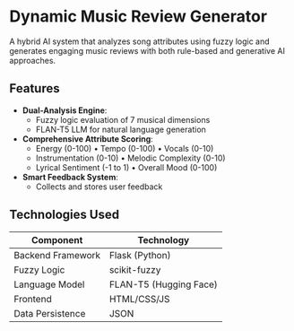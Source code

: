 # Dynamic Music Review Generator

A hybrid AI system that analyzes song attributes using fuzzy logic and generates engaging music reviews with both rule-based and generative AI approaches.

## Features

- **Dual-Analysis Engine**:
  - Fuzzy logic evaluation of 7 musical dimensions
  - FLAN-T5 LLM for natural language generation
- **Comprehensive Attribute Scoring**:
  - Energy (0-100) • Tempo (0-100) • Vocals (0-10)
  - Instrumentation (0-10) • Melodic Complexity (0-10)
  - Lyrical Sentiment (-1 to 1) • Overall Mood (0-100)
- **Smart Feedback System**:
  - Collects and stores user feedback

## Technologies Used

| Component               | Technology               |
|-------------------------|--------------------------|
| Backend Framework       | Flask (Python)           |
| Fuzzy Logic             | scikit-fuzzy             |
| Language Model          | FLAN-T5 (Hugging Face)   |
| Frontend                | HTML/CSS/JS              |
| Data Persistence        | JSON                     |
